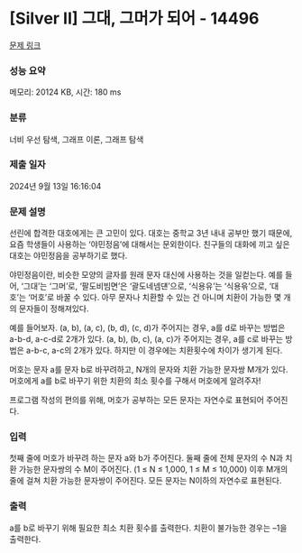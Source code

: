 # [Silver II] 그대, 그머가 되어 - 14496 

[문제 링크](https://www.acmicpc.net/problem/14496) 

### 성능 요약

메모리: 20124 KB, 시간: 180 ms

### 분류

너비 우선 탐색, 그래프 이론, 그래프 탐색

### 제출 일자

2024년 9월 13일 16:16:04

### 문제 설명

<p>선린에 합격한 대호에게는 큰 고민이 있다. 대호는 중학교 3년 내내 공부만 했기 때문에, 요즘 학생들이 사용하는 ‘야민정음’에 대해서는 문외한이다. 친구들의 대화에 끼고 싶은 대호는 야민정음을 공부하기로 했다.</p>

<p>야민정음이란, 비슷한 모양의 글자를 원래 문자 대신에 사용하는 것을 일컫는다. 예를 들어, ‘그대’는 ‘그머’로, ‘팔도비빔면’은 ‘괄도네넴댼’으로, ‘식용유’는 ‘식용윾’으로, ‘대호’는 ‘머호’로 바꿀 수 있다. 아무 문자나 치환할 수 있는 건 아니며 치환이 가능한 몇 개의 문자들이 정해져있다.</p>

<p>예를 들어보자. (a, b), (a, c), (b, d), (c, d)가 주어지는 경우, a를 d로 바꾸는 방법은 a-b-d, a-c-d로 2개가 있다. (a, b), (b, c), (a, c)가 주어지는 경우, a를 c로 바꾸는 방법은 a-b-c, a-c의 2개가 있다. 하지만 이 경우에는 치환횟수에 차이가 생기게 된다.</p>

<p>머호는 문자 a를 문자 b로 바꾸려하고, N개의 문자와 치환 가능한 문자쌍 M개가 있다. 머호에게 a를 b로 바꾸기 위한 치환의 최소 횟수를 구해서 머호에게 알려주자!</p>

<p>프로그램 작성의 편의를 위해, 머호가 공부하는 모든 문자는 자연수로 표현되어 주어진다.</p>

### 입력 

 <p>첫째 줄에 머호가 바꾸려 하는 문자 a와 b가 주어진다. 둘째 줄에 전체 문자의 수 N과 치환 가능한 문자쌍의 수 M이 주어진다. (1 ≤ N ≤ 1,000, 1 ≤ M ≤ 10,000) 이후 M개의 줄에 걸쳐 치환 가능한 문자쌍이 주어진다. 모든 문자는 N이하의 자연수로 표현된다.</p>

### 출력 

 <p>a를 b로 바꾸기 위해 필요한 최소 치환 횟수를 출력한다. 치환이 불가능한 경우는 –1을 출력한다.</p>

